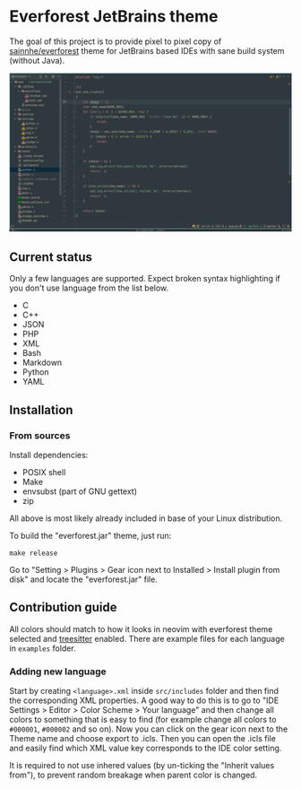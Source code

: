 # Everforest JetBrains theme

The goal of this project is to provide pixel to pixel copy
of [sainnhe/everforest](https://github.com/sainnhe/everforest)
theme for JetBrains based IDEs with sane build system (without Java).

![screenshot](screenshot.png)

## Current status

Only a few languages are supported. Expect broken syntax highlighting if you don't use language from the list below.

- C
- C++
- JSON
- PHP
- XML
- Bash
- Markdown
- Python
- YAML

## Installation

### From sources

Install dependencies:

- POSIX shell
- Make
- envsubst (part of GNU gettext)
- zip

All above is most likely already included in base of your Linux distribution.

To build the "everforest.jar" theme, just run:

```shell
make release
```

Go to "Setting > Plugins > Gear icon next to Installed > Install plugin from disk" and locate the "everforest.jar" file.

## Contribution guide

All colors should match to how it looks in neovim with everforest theme selected and
[treesitter](https://github.com/nvim-treesitter/nvim-treesitter) enabled. There are example files for each language
in `examples` folder.

### Adding new language

Start by creating `<language>.xml` inside `src/includes` folder and then find the corresponding XML properties. A good
way to do this is to go to "IDE Settings > Editor > Color Scheme > Your language" and then change all colors to
something that is easy to find (for example change all colors to `#000001`, `#000002` and so on). Now you can click on the
gear icon next to the Theme name and choose export to .icls. Then you can open the .icls file and easily find which XML
value key corresponds to the IDE color setting.

It is required to not use inhered values (by un-ticking the "Inherit values from"), to prevent random breakage when
parent color is changed.